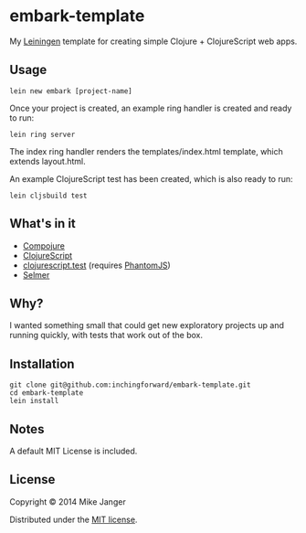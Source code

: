 # embark-template

My [Leiningen](http://leiningen.org/) template for creating simple Clojure + ClojureScript web apps.

## Usage

    lein new embark [project-name]

Once your project is created, an example ring handler is created and ready to run:

    lein ring server

The index ring handler renders the templates/index.html template, which extends layout.html.

An example ClojureScript test has been created, which is also ready to run:

    lein cljsbuild test

## What's in it

- [Compojure](https://github.com/weavejester/compojure)
- [ClojureScript](https://github.com/clojure/clojurescript)
- [clojurescript.test](https://github.com/cemerick/clojurescript.test) (requires [PhantomJS](http://phantomjs.org/))
- [Selmer](s/Selmer)

## Why?

I wanted something small that could get new exploratory projects up and running quickly, with tests that work out of the box.

## Installation

    git clone git@github.com:inchingforward/embark-template.git
    cd embark-template
    lein install

## Notes

A default MIT License is included.

## License

Copyright © 2014 Mike Janger

Distributed under the [MIT license](http://www.opensource.org/licenses/MIT).
